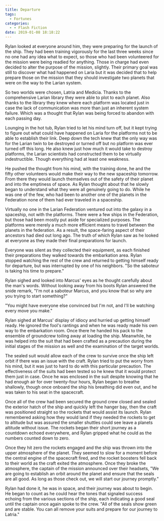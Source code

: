 ```yaml
---
title: Departure
tags:
  - Fortunes
categories:
  - - Flash Fiction
date: 2019-01-08 18:18:22
---
```


Rylan looked at everyone around him, they were preparing for the launch of the ship.  They had been training vigorously for the last three weeks since no one had any idea what to expect, so those who had been volunteered for the mission were being readied for anything.  Those in charge had even decided to alter the purpose of the mission, slightly.  Their primary goal was still to discover what had happened on Laria but it was decided that to help prepare those on the mission that they should investigate two planets that were on the way to the Larian system.

So two worlds were chosen, Latria and Medicia.  Thanks to the comprehensive Larian library they were able to plot to each planet.  Also thanks to the library they knew where each platform was located just in case the lack of communication was more than just an inherent system failure.  Which was a thought that Rylan was being forced to abandon with each passing day.<!-- more -->

Lounging in the hot tub, Rylan tried to let his mind turn off, but it kept trying to figure out what could have happened on Laria for the platforms not to be able to establish their link.  Deep down the tech knew that the only way was for the Larian twin to be destroyed or turned off but no platform was ever turned off this long.  He also knew just how much it would take to destroy platforms, the Larian scientists had constructed them to be virtually indestructible.  Though everything had at least one weakness.

He pushed the thought from his mind, with the training done, he and the fifty other volunteers would make their way to the new spaceship tomorrow.  From there they would launch themselves out of the safety of their planet and into the emptiness of space.  As Rylan thought about that he slowly began to understand what they were all genuinely going to do.  While he was one of the few, who had been to another one of the planets in the Federation none of them had ever traveled in a spaceship.

Virtually no one in the Larian Federation ventured out into the galaxy in a spaceship, not with the platforms.  There were a few ships in the Federation, but those had been mostly put aside for specialized purposes.  The platforms were merely a much more efficient means to travel between the planets in the federation.  As a result, the space-faring aspect of their ancestors had died out long ago.  The truth of which Rylan saw as he looked at everyone as they made their final preparations for launch.

Everyone was silent as they collected their equipment, as each finished their preparations they walked towards the embarkation area.  Rylan stopped watching the rest of the crew and returned to getting himself ready for departure, but was interrupted by one of his neighbors.  "So the saboteur is taking his time to prepare."

Rylan sighed and looked into Marcus' eyes as he thought carefully about the man's words.  Without looking away from his boots Rylan answered the snide remark, "I'm not a saboteur Marcus, and you know that so why are you trying to start something?"

"You might have everyone else convinced but I'm not, and I'll be watching every move you make."

Rylan sighed at Marcus' display of idiocy and hurried up getting himself ready.  He ignored the fool's rantings and when he was ready made his own way to the embarkation room.  Once there he handed his pack to the ensemble of groundcrew toiling away at loading the ship.  Meanwhile, he was helped into the suit that had been crafted as a precaution during the initial stages of the mission as well and the examination of the target worlds.

The sealed suit would allow each of the crew to survive once the ship left orbit if there was an issue with the craft.  Rylan tried to put the worry from his mind, but it was just to hard to do with this particular precaution.  The effectiveness of the suits had been tested so he knew that it would protect them just in case.  Once he was enclosed in the suit despite knowing that he had enough air for over twenty-four hours, Rylan began to breathe shallowly, though once onboard the ship his breathing did even out, and he was taken to his seat in the spacecraft.

Once all of the crew had been secured the ground crew closed and sealed the exterior hatch of the ship and quickly left the hanger bay, then the craft was positioned straight so the rockets that would assist its launch.  Rylan remembered asking how they would land if they needed the rockets to get to altitude but was assured the smaller shuttles could see leave a planets altitude without issue.  The rockets began their short journey as a countdown echoed everywhere, and Rylan gripped what he could as the numbers counted down to zero.

Once they hit zero the rockets engaged and the ship was thrown into the upper atmosphere of the planet.  They seemed to slow for a moment before the central engine of the spacecraft fired, and the rocket boosters fell back to their world as the craft exited the atmosphere.  Once they broke the atmosphere, the captain of the mission announced over their headsets, "We are going to establish an orbit around the planet and ensure that the seals are all good.  As long as those check out, we will start our journey promptly."

Rylan had done it, he was in space, and their journey was about to begin.  He began to count as he could hear the tones that signaled success echoing from the various sections of the ship, each indicating a good seal until the captain once again spoke to the crew.  "All of the seals show green and are stable.  You can all remove your suits and prepare for our journey to Latria."